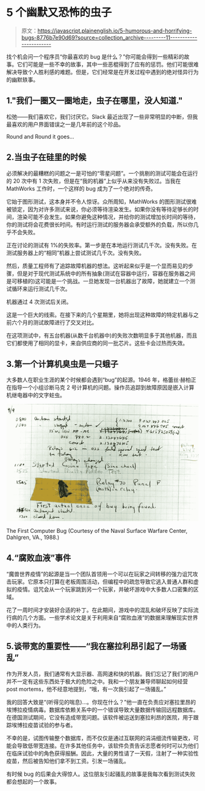 # 5 个幽默又恐怖的虫子

> 原文：<https://javascript.plainenglish.io/5-humorous-and-horrifying-bugs-8776b7e90d69?source=collection_archive---------11----------------------->

找个机会问一个程序员“你最喜欢的 bug 是什么？”你可能会得到一些精彩的故事。它们可能是一些不幸的故事，其中一些恶棍得到了应有的惩罚。他们可能很难解决导致个人胜利感的难题。但是，它们经常是在开发过程中遇到的绝对怪异行为的幽默轶事。

## 1."我们一圈又一圈地走，虫子在哪里，没人知道."

松弛——我们喜欢它，我们讨厌它。Slack 最近出现了一些非常明显的中断，但我最喜欢的用户界面错误之一是几年前的这个珍品。

Round and Round it goes…

## 2.当虫子在硅里的时候

必须解决的最糟糕的问题之一是可怕的“零星问题”。一个挑剔的测试可能会在运行的 20 次中有 1 次失败，但是在“我的机器”上似乎从来没有失败过。当我在 MathWorks 工作时，一个这样的 bug 成为了一个绝对的传奇。

它始于图形测试，这本身并不令人惊讶。众所周知，MathWorks 的图形测试很难被锁定，因为对许多测试来说，你必须等待渲染发生。如果你没有等待足够长的时间，渲染可能不会发生。如果你避免这种情况，并给你的测试增加长时间的等待，你的测试将会花费很长时间。有时运行测试的服务器会承受额外的负载，所以你几乎不会失败。

正在讨论的测试有 1%的失败率。第一步是在本地运行测试几千次。没有失败。在测试服务器上的“相同”机器上尝试测试几千次。没有失败。

然后，质量工程师有了追踪故障机器的想法。这听起来似乎是一个显而易见的步骤，但是对于现代测试系统中的所有抽象(测试在容器中运行，容器在服务器之间是可移植的)这可能是一个挑战。一旦她发现一台机器出了故障，她就建立一个测试循环来运行测试几千次。

机器通过 4 次测试后关闭。

这是一个巨大的线索。在接下来的几个星期里，她将出现这种故障的特定机器与之前六个月的测试故障进行了交叉对比。

在这项测试中，有五台机器(从数千台机器中)的失败次数明显多于其他机器，而且它们都使用了相同的显卡，来自供应商的同一批芯片。这些卡会过热而失效。

## 3.第一个计算机臭虫是一只蛾子

大多数人在职业生涯的某个时候都会遇到“bug”的起源。1946 年，格蕾丝·赫柏正在指导一个小组诊断马克 2 号计算机的问题。操作员追踪到故障原因是嵌入计算机继电器中的文字蛀虫。

![](img/9dd0fff6886b893cb93ff5f21fe2a97e.png)

The First Computer Bug (Courtesy of the Naval Surface Warfare Center, Dahlgren, VA., 1988.)

## 4.“腐败血液”事件

“魔兽世界疫情”的起源是当一个团队首领用一个可以在玩家之间转移的强力诅咒攻击玩家。它原本只打算在老板周围活动，但编程中的疏忽导致它逃入普通人群和虚拟的疫情。诅咒会从一个玩家跳到另一个玩家，并破坏游戏中大多数人口密集的区域。

花了一周时间才安装好合适的补丁。在此期间，游戏中的混乱和破坏反映了实际流行病的几个方面。一些学术论文是关于利用来自“腐败血液”的数据来理解现实世界中的人类行为。

## 5.谈带宽的重要性——“我在塞拉利昂引起了一场骚乱”

作为开发人员，我们通常有大显示器、高网速和快的机器。我们忘记了我们的用户并不一定有这些东西处于极大的危险之中。我和一个朋友兼导师聊起如何经营 post mortems，他不经意地提到，“哦，有一次我引起了一场骚乱。”

我的回答大致是“(听得见的喘息)…。你现在什么？”他一直在负责应对塞拉里昂的埃博拉疫情病毒。数据库依赖关系中的一个错误导致大量数据传输回远程数据库。在德国测试期间，它没有造成带宽问题。该软件被运送到塞拉利昂的医院，用于跟踪埃博拉疫苗试验的参与者。

不幸的是，试图传输整个数据库，而不仅仅是通过互联网的涓涓细流传输更改，可能会导致低带宽连接。在许多其他任务中，该软件负责告诉志愿者何时可以为他们在临床试验中的角色获得报酬。因此，大量的男性请了一天假，注射了一种实验性疫苗，然后被告知他们拿不到工资。引发一场骚乱。

有时候 bug 的后果会大得惊人。这位朋友引起骚乱的故事是我每次看到测试失败都会想起的一个故事。
